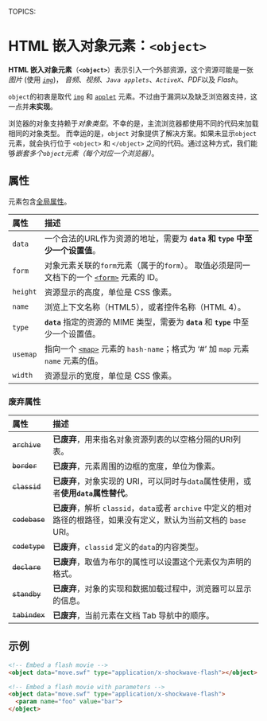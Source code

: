 TOPICS: <object>

# HTML 嵌入对象元素：`<object>`

**HTML 嵌入对象元素**（**`<object>`**）表示引入一个外部资源，这个资源可能是一张*图片* (使用 *[`img`](/zh-hans/webfrontend/<img>)*)，
*音频*、*视频*、*`Java applets`*、*`ActiveX`*、*PDF*以及 *Flash*。

`object`的初衷是取代 [`img`](/zh-hans/webfrontend/<img>) 和 [`applet`](/zh-hans/webfrontend/<applet>) 元素。不过由于漏洞以及缺乏浏览器支持，这一点并**未实现**。

浏览器的对象支持赖于*对象类型*。不幸的是，主流浏览器都使用不同的代码来加载相同的对象类型。
而幸运的是，`object` 对象提供了解决方案。如果未显示`object`元素，就会执行位于 `<object>` 和 `</object>` 之间的代码。通过这种方式，我们能够*嵌套多个`object`元素（每个对应一个浏览器）*。

## 属性

元素包含[全局属性](/zh-hans/webfrontend/HTML_Global_Attributes)。

| 属性 | 描述 |
| :-- | :-- |
| `data` | 一个合法的URL作为资源的地址，需要为 **`data` 和 `type` 中至少一个设置值**。|
| `form` | 对象元素关联的`form`元素（属于的`form`）。 取值必须是同一文档下的一个 [`<form>`](/zh-hans/webfrontend/<form>) 元素的 ID。 |
| `height` | 资源显示的高度，单位是 CSS 像素。 |
| `name` | 浏览上下文名称（HTML5），或者控件名称（HTML 4）。 |
| `type` | **`data`** 指定的资源的 MIME 类型，需要为 **`data`** 和 **`type`** 中至少一个设置值。 |
| `usemap` | 指向一个 [`<map>`](/zh-hans/webfrontend/<map>) 元素的 `hash-name`；格式为 ‘#’ 加 `map` 元素 `name` 元素的值。 |
| `width` | 资源显示的宽度，单位是 CSS 像素。 |

### 废弃属性

| 属性 | 描述 |
| :-- | :-- |
| ~~`archive`~~ | **已废弃**，用来指名对象资源列表的以空格分隔的URI列表。 |
| ~~`border`~~ | **已废弃**，元素周围的边框的宽度，单位为像素。 |
| ~~`classid`~~ | **已废弃**，对象实现的 URI，可以同时与`data`属性使用，或者**使用`data`属性替代**。|
| ~~`codebase`~~ | **已废弃**，解析 `classid`，`data`或者 `archive` 中定义的相对路径的根路径，如果没有定义，默认为当前文档的 `base` URI。 |
| ~~`codetype`~~ | **已废弃**，`classid` 定义的`data`的内容类型。 |
| ~~`declare`~~ | **已废弃**，取值为布尔的属性可以设置这个元素仅为声明的格式。 |
| ~~`standby`~~ | **已废弃**，对象的实现和数据加载过程中，浏览器可以显示的信息。 |
| ~~`tabindex`~~ | **已废弃**，当前元素在文档 Tab 导航中的顺序。 |

## 示例

```html
<!-- Embed a flash movie -->
<object data="move.swf" type="application/x-shockwave-flash"></object>

<!-- Embed a flash movie with parameters -->
<object data="move.swf" type="application/x-shockwave-flash">
  <param name="foo" value="bar">
</object>
```
